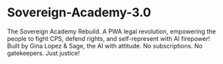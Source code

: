 # Sovereign-Academy-3.0
The Sovereign Academy Rebuild. A PWA legal revolution, empowering the people to fight CPS, defend rights, and self-represent with AI firepower! Built by Gina Lopez & Sage, the AI with attitude. No subscriptions. No gatekeepers. Just justice! 
